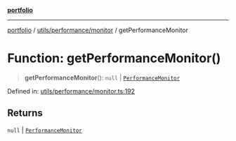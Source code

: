 [**portfolio**](../../../../README.md)

***

[portfolio](../../../../modules.md) / [utils/performance/monitor](../README.md) / getPerformanceMonitor

# Function: getPerformanceMonitor()

> **getPerformanceMonitor**(): `null` \| [`PerformanceMonitor`](../classes/PerformanceMonitor.md)

Defined in: [utils/performance/monitor.ts:192](https://github.com/tnorlund/Portfolio/blob/d858767a8fa7e56054d3c692f93d7ec8078e1a4d/portfolio/utils/performance/monitor.ts#L192)

## Returns

`null` \| [`PerformanceMonitor`](../classes/PerformanceMonitor.md)
